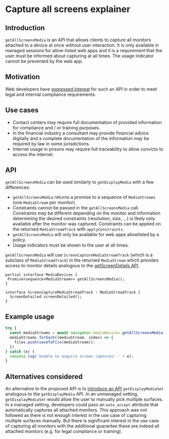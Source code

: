 # Capture all screens explainer

## Introduction
`getAllScreensMedia` is an API that allows clients to capture all monitors
attached to a device at once without user interaction. It is only available in
managed sessions for allow-listed web apps and it is a requirement
that the user must be informed about capturing at all times. The usage
indicator cannot be prevented by the web app.

## Motivation
Web developers have [expressed interest](https://github.com/w3c/mediacapture-screen-share/issues/204) for such an API in order to meet legal and internal
compliance requirements.

## Use cases
* Contact centers may require full documentation of provided information for
compliance and / or training purposes.
* In the financial industry a consultant may provide financial advice digitally
and a complete documentation of the information may be required by law in some
jurisdictions.
* Internet usage in prisons may require full traceability to allow convicts to
access the internet.

## API

`getAllScreensMedia` can be used similarly to `getDisplayMedia` with
a few differences:
* `getAllScreensMedia` returns a promise to a sequence of
`MediaStreams` (one `MediaStream` per monitor).
* Constraints cannot be passed in the `getAllScreensMedia` call. Constraints may be
different depending on the monitor and information determining the desired
constraints (resolution, size, …) is likely only available after the monitor
was captured. Constraints can be applied on the returned `MediaStreamTrack`
with `applyConstraints`.
* `getAllScreensMedia` will only be available for web apps allowlisted by a
policy.
* Usage indicators must be shown to the user at all times.

`getAllScreensMedia` will use `ScreenCaptureMediaStreamTrack` (which is a
subclass of `MediaStreamTrack`) in the returned `MediaStream` which provides
access to monitor details analogous to the
[getScreenDetails API](https://developer.chrome.com/articles/multi-screen-window-placement/#the-getscreendetails()-method).

```WebIdl
partial interface MediaDevices {
 Promise<sequence<MediaStream>> getAllScreensMedia();
}
```

```WebIdl
interface ScreenCaptureMediaStreamTrack : MediaStreamTrack {
  ScreenDetailed screenDetailed();
}
```

## Example usage
```js
try {
  const mediaStreams = await navigator.mediaDevices.getAllScreensMedia();
  mediaStreams.forEach((mediaStream, index) => {
    files.push(saveToFile(mediaStream));
  })
} catch (e) {
  console.log('Unable to acquire screen captures: ' + e);
}
```

## Alternatives considered
An alternative to the proposed API is to [introduce an API](https://github.com/w3c/mediacapture-screen-share/issues/204)
`getDisplayMediaSet` analogous to the `getDisplayMedia` API.
In an unmanaged setting, `getDisplayMediaSet` would allow the user to manually pick
multiple surfaces.
In a managed setting, developers could pass an `auto_accept` attribute that
automatically captures all attached monitors.
This approach was not followed as there is not enough interest in the use case
of capturing multiple surfaces manually. But there is significant interest in the
use case of capturing all monitors with the additional guarantee these are indeed
all attached monitors (e.g. for legal compliance or training).